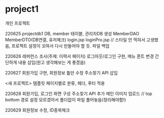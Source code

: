 # project1
개인 프로젝트

220625 
  projectdb1 DB, member 테이블, 관리자DB 생성 
  MemberDAO MemberDTO(DB연결, 유저체크) login.jsp loginPro.jsp
  // 스타일 안 먹혀서 고생했음, 프로젝트 설정이 꼬여서 다시 만들어야 할 듯. 파일 백업
  
220626
  레퍼런스 조사(주제: 이력서 페이지)
  로그아웃/로그인 구현, 메뉴 폰트 변경
  간단하게 내용 삽입(원고 생각해보는 게 좋겠음)
  
220627
  회원가입 구현, 회원정보 틀만 수정
  주소찾기 API 삽입
  
  <새 프로젝트>
  템플릿 페이지별로 분류, 헤더, 푸터 적용

220628
  회원가입, 로그인 화면 구성
  주소찾기 API 추가
  메인 이미지 업로드
  // top bottom 경로 설정 모르겠어서 폴더없이 파일 풀어놓음(정리해야함!)
  
220629
  회원정보 수정, ID중복체크
